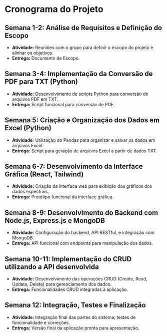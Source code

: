 # Cronograma do Projeto

## Semana 1-2: Análise de Requisitos e Definição do Escopo
- **Atividade:** Reuniões com o grupo para definir o escopo do projeto e alinhar os objetivos.
- **Entrega:** Documento de Escopo.

## Semana 3-4: Implementação da Conversão de PDF para TXT (Python)
- **Atividade:** Desenvolvimento de scripts Python para conversão de arquivos PDF em TXT.
- **Entrega:** Script funcional para conversão de PDF.

## Semana 5: Criação e Organização dos Dados em Excel (Python)
- **Atividade:** Utilização do Pandas para organizar e salvar os dados em arquivos Excel.
- **Entrega:** Script para geração de arquivos Excel a partir de dados TXT.

## Semana 6-7: Desenvolvimento da Interface Gráfica (React, Tailwind)
- **Atividade:** Criação da interface web para exibição dos gráficos dos dados espectrais.
- **Entrega:** Protótipo funcional da interface gráfica.

## Semana 8-9: Desenvolvimento do Backend com Node.js, Express.js e MongoDB
- **Atividade:** Configuração do backend, API RESTful, e integração com MongoDB.
- **Entrega:** API funcional com endpoints para manipulação dos dados.

## Semana 10-11: Implementação do CRUD utilizando a API desenvolvida
- **Atividade:** Desenvolvimento das operações CRUD (Create, Read, Update, Delete) para gerenciamento dos dados.
- **Entrega:** Funcionalidades CRUD integradas à aplicação.

## Semana 12: Integração, Testes e Finalização
- **Atividade:** Integração final das partes do sistema, testes de funcionalidade e correções.
- **Entrega:** Versão final da aplicação pronta para apresentação.

